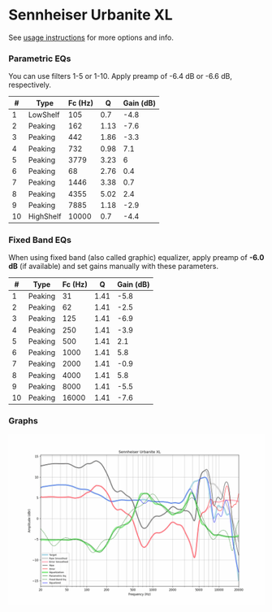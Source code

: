 # Sennheiser Urbanite XL
See [usage instructions](https://github.com/jaakkopasanen/AutoEq#usage) for more options and info.

### Parametric EQs
You can use filters 1-5 or 1-10. Apply preamp of -6.4 dB or -6.6 dB, respectively.

|   # | Type      |   Fc (Hz) |    Q |   Gain (dB) |
|-----|-----------|-----------|------|-------------|
|   1 | LowShelf  |       105 | 0.7  |        -4.8 |
|   2 | Peaking   |       162 | 1.13 |        -7.6 |
|   3 | Peaking   |       442 | 1.86 |        -3.3 |
|   4 | Peaking   |       732 | 0.98 |         7.1 |
|   5 | Peaking   |      3779 | 3.23 |         6   |
|   6 | Peaking   |        68 | 2.76 |         0.4 |
|   7 | Peaking   |      1446 | 3.38 |         0.7 |
|   8 | Peaking   |      4355 | 5.02 |         2.4 |
|   9 | Peaking   |      7885 | 1.18 |        -2.9 |
|  10 | HighShelf |     10000 | 0.7  |        -4.4 |

### Fixed Band EQs
When using fixed band (also called graphic) equalizer, apply preamp of **-6.0 dB** (if available) and set gains manually with these parameters.

|   # | Type    |   Fc (Hz) |    Q |   Gain (dB) |
|-----|---------|-----------|------|-------------|
|   1 | Peaking |        31 | 1.41 |        -5.8 |
|   2 | Peaking |        62 | 1.41 |        -2.5 |
|   3 | Peaking |       125 | 1.41 |        -6.9 |
|   4 | Peaking |       250 | 1.41 |        -3.9 |
|   5 | Peaking |       500 | 1.41 |         2.1 |
|   6 | Peaking |      1000 | 1.41 |         5.8 |
|   7 | Peaking |      2000 | 1.41 |        -0.9 |
|   8 | Peaking |      4000 | 1.41 |         5.8 |
|   9 | Peaking |      8000 | 1.41 |        -5.5 |
|  10 | Peaking |     16000 | 1.41 |        -7.6 |

### Graphs
![](./Sennheiser%20Urbanite%20XL.png)
